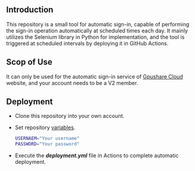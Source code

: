 ## Introduction

This repository is a small tool for automatic sign-in, capable of performing the sign-in operation automatically at scheduled times each day. It mainly utilizes the Selenium library in Python for implementation, and the tool is triggered at scheduled intervals by deploying it in GitHub Actions.

## Scop of Use

It can only be used for the automatic sign-in service of [Gpushare Cloud](https://gpushare.com/)  website, and your account needs to be a V2 member.

## Deployment

- Clone this repository into your own account.

- Set repository [variables](https://docs.github.com/en/actions/learn-github-actions/variables).

  ```bash
  USERNAEM="Your username"
  PASSWORD="Your password"
  ```

- Execute the ***deployment.yml*** file in Actions to complete automatic deployment.

